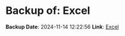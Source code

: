 # Backup of: Excel

**Backup Date**: 2024-11-14 12:22:56
**Link**: [Excel](https://przemienniki.net/export/przemienniki.xls)
